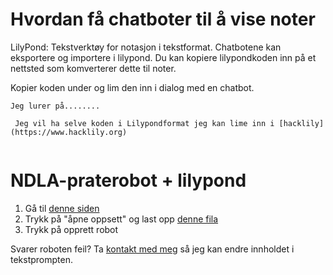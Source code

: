 # Hvordan få chatboter til å vise noter

LilyPond: Tekstverktøy for notasjon i tekstformat. Chatbotene kan eksportere og importere i lilypond. Du kan kopiere lilypondkoden inn på et nettsted som komverterer dette til noter.



Kopier koden under og lim den inn i dialog med en chatbot. 
```
Jeg lurer på........ 

 Jeg vil ha selve koden i Lilypondformat jeg kan lime inn i [hacklily](https://www.hacklily.org)


```

# NDLA-praterobot + lilypond

1. Gå til [denne siden](https://ndla-ki.no/prateroboter/apne-oppsett/)
2. Trykk på "åpne oppsett" og last opp [denne fila](https://github.com/Ketilpetil/KI-i-musikkundervisning/blob/main/Visning%20av%20noter-ndla-praterobot.json)
3. Trykk på opprett robot

Svarer roboten feil? Ta [kontakt med meg](mailto:ketile@afk.no) så jeg kan endre innholdet i tekstprompten. 





